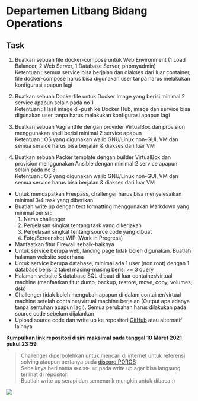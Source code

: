 # Departemen Litbang Bidang Operations

## Task

1. Buatkan sebuah file docker-compose untuk Web Environment (1 Load Balancer, 2 Web Server, 1 Database Server, phpmyadmin)  
Ketentuan : semua service bisa berjalan dan diakses dari luar container, file docker-compose harus bisa digunakan user tanpa harus melakukan konfigurasi apapun lagi

2. Buatkan sebuah Dockerfile untuk Docker Image yang berisi minimal 2 service apapun selain  pada no 1  
Ketentuan : Hasil image di-push ke Docker Hub, image dan service bisa digunakan user tanpa harus melakukan konfigurasi apapun lagi

3. Buatkan sebuah Vagrantfile dengan provider VirtualBox dan provision menggunakan shell berisi minimal 2 service apapun  
Ketentuan : OS yang digunakan wajib GNU/Linux non-GUI, VM dan semua service harus bisa berjalan & diakses dari luar VM

4. Buatkan sebuah Packer template dengan builder VirtualBox dan provision menggunakan Ansible dengan minimal 2 service apapun selain pada no 3  
Ketentuan : OS yang digunakan wajib GNU/Linux non-GUI, VM dan semua service harus bisa berjalan & diakses dari luar VM

* Untuk mendapatkan Freepass, challenger harus bisa menyelesaikan minimal 3/4 task yang diberikan
* Buatlah write up dengan text formatting menggunakan Markdown yang minimal berisi :
    1. Nama challenger
    2. Penjelasan singkat tentang task yang dikerjakan
    3. Penjelasan singkat tentang source code yang dibuat
    4. Foto/Screenshot WIP (Work in Progress)
* Manfaatkan fitur Firewall sebaik-baiknya
* Untuk service berupa web, landing page tidak boleh digunakan. Buatlah halaman website sederhana
* Untuk service berupa database, minimal ada 1 user (non root) dengan 1 database berisi 2 tabel masing-masing berisi >= 3 query
* Halaman website & database SQL dibuat di luar container/virtual machine (manfaatkan fitur dump, backup, restore, move, copy, volumes, dsb)
* Challenger tidak boleh mengubah apapun di dalam container/virtual machine setelah container/virtual machine berjalan (Output apa adanya tanpa sentuhan apapun lagi). Semua perubahan harus dilakukan pada source code sebelum dijalankan
* Upload source code dan write up ke repositori [GitHub](https://github.com/) atau alternatif lainnya

**[Kumpulkan link repositori disini](https://forms.gle/N4afM7ZCcakhUhKh7) maksimal pada tanggal 10 Maret 2021 pukul 23:59**

> Challenger diperbolehkan untuk mencari di internet untuk referensi solving ataupun bertanya pada [discord POROS](https://discord.gg/QvHqMBtPv5)  
> Sebaiknya beri nama ```README.md``` pada write up agar bisa langsung terlihat di repositori  
> Buatlah write up serapi dan semenarik mungkin untuk dibaca :)

![](https://tenor.com/view/umaru-umaru-chan-smile-fighting-ganbante-gif-15089120.gif)